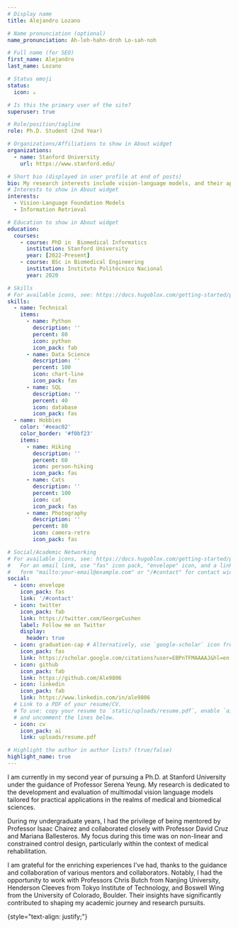 ```yaml
---
# Display name
title: Alejandro Lozano

# Name pronunciation (optional)
name_pronunciation: Ah-leh-hahn-droh Lo-sah-noh

# Full name (for SEO)
first_name: Alejandro
last_name: Lozano

# Status emoji
status:
  icon: ☕️

# Is this the primary user of the site?
superuser: true

# Role/position/tagline
role: Ph.D. Student (2nd Year)

# Organizations/Affiliations to show in About widget
organizations:
  - name: Stanford University
    url: https://www.stanford.edu/

# Short bio (displayed in user profile at end of posts)
bio: My research interests include vision-language models, and their applications to biomedicine and healtchare.
# Interests to show in About widget
interests:
  - Vision-Language Foundation Models 
  - Information Retrieval

# Education to show in About widget
education:
  courses:
    - course: PhD in  Biomedical Informatics
      institution: Stanford University
      year: [2022-Present]
    - course: BSc in Biomedical Engineering
      institution: Instituto Politécnico Nacional
      year: 2020

# Skills
# For available icons, see: https://docs.hugoblox.com/getting-started/page-builder/#icons
skills:
  - name: Technical
    items:
      - name: Python
        description: ''
        percent: 80
        icon: python
        icon_pack: fab
      - name: Data Science
        description: ''
        percent: 100
        icon: chart-line
        icon_pack: fas
      - name: SQL
        description: ''
        percent: 40
        icon: database
        icon_pack: fas
  - name: Hobbies
    color: '#eeac02'
    color_border: '#f0bf23'
    items:
      - name: Hiking
        description: ''
        percent: 60
        icon: person-hiking
        icon_pack: fas
      - name: Cats
        description: ''
        percent: 100
        icon: cat
        icon_pack: fas
      - name: Photography
        description: ''
        percent: 80
        icon: camera-retro
        icon_pack: fas

# Social/Academic Networking
# For available icons, see: https://docs.hugoblox.com/getting-started/page-builder/#icons
#   For an email link, use "fas" icon pack, "envelope" icon, and a link in the
#   form "mailto:your-email@example.com" or "/#contact" for contact widget.
social:
  - icon: envelope
    icon_pack: fas
    link: '/#contact'
  - icon: twitter
    icon_pack: fab
    link: https://twitter.com/GeorgeCushen
    label: Follow me on Twitter
    display:
      header: true
  - icon: graduation-cap # Alternatively, use `google-scholar` icon from `ai` icon pack
    icon_pack: fas
    link: https://scholar.google.com/citations?user=EBPnTFMAAAAJ&hl=en
  - icon: github
    icon_pack: fab
    link: https://github.com/Ale9806
  - icon: linkedin
    icon_pack: fab
    link: https://www.linkedin.com/in/ale9806
  # Link to a PDF of your resume/CV.
  # To use: copy your resume to `static/uploads/resume.pdf`, enable `ai` icons in `params.yaml`,
  # and uncomment the lines below.
  - icon: cv
    icon_pack: ai
    link: uploads/resume.pdf

# Highlight the author in author lists? (true/false)
highlight_name: true
---
```


I am currently in my second year of pursuing a Ph.D. at Stanford University under the guidance of Professor Serena Yeung. My research is dedicated to the development and evaluation of multimodal vision language models tailored for practical applications in the realms of medical and biomedical sciences.

During my undergraduate years, I had the privilege of being mentored by Professor Isaac Chairez and collaborated closely with Professor David Cruz and Mariana Ballesteros. My focus during this time was on non-linear and constrained control design, particularly within the context of medical rehabilitation.

I am grateful for the enriching experiences I've had, thanks to the guidance and collaboration of various mentors and collaborators. Notably, I had the opportunity to work with Professors Chris Butch from Nanjing University, Henderson Cleeves from Tokyo Institute of Technology, and Boswell Wing from the University of Colorado, Boulder. Their insights have significantly contributed to shaping my academic journey and research pursuits.

{style="text-align: justify;"}
